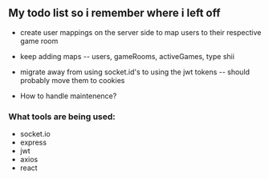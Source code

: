 ## My todo list so i remember where i left off

- create user mappings on the server side to map users to their respective game room
- keep adding maps -- users, gameRooms, activeGames, type shii
- migrate away from using socket.id's to using the jwt tokens -- should probably move them to cookies

- How to handle maintenence?

### What tools are being used:

- socket.io
- express
- jwt
- axios
- react
